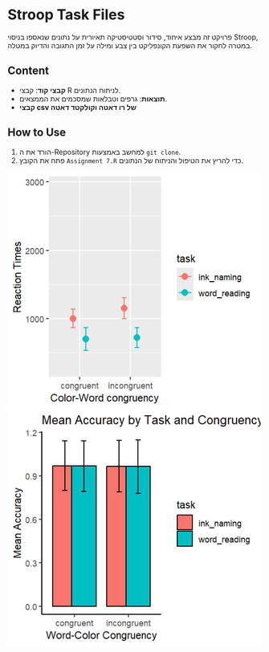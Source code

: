 # Stroop Task Files 
פרויקט זה מבצע איחוד, סידור וסטטיסטיקה תאיורית על נתונים שנאספו בניסוי Stroop, במטרה לחקור את השפעת הקונפליקט בין צבע ומילה על זמן התגובה והדיוק במטלה.

## Content
- **קבצי קוד**: קבצי R לניתוח הנתונים.  
- **תוצאות**: גרפים וטבלאות שמסכמים את הממצאים.  
- **קבצי csv של רו דאטה וקולקטד דאטה**

 

## How to Use
1. הורד את ה-Repository למחשב באמצעות `git clone`.  
2. פתח את הקובץ `Assignment 7.R` כדי להריץ את הטיפול והניתוח של הנתונים.    

![Stroop Reaction Time Plot](rt_plot)
![Stroop Accuracy Plot](acc_plot)


